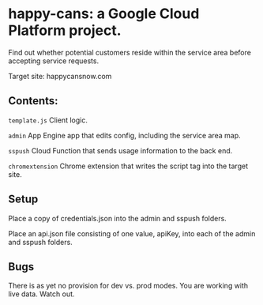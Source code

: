 # happy-cans: a Google Cloud Platform project.

Find out whether potential customers reside within the service area before accepting service requests.

Target site: happycansnow.com

## Contents:

`template.js`  Client logic.

`admin` App Engine app that edits config, including the service area map.

`sspush` Cloud Function that sends usage information to the back end.

`chromextension` Chrome extension that writes the script tag into the target site.

## Setup

Place a copy of credentials.json into the admin and sspush folders.

Place an api.json file consisting of one value, apiKey, into each of the admin and sspush folders.

## Bugs

There is as yet no provision for dev vs. prod modes.  You are working with live data.  Watch out.
